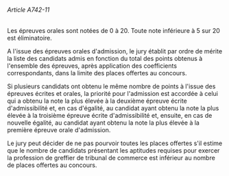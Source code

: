 ###### Article A742-11

Les épreuves orales sont notées de 0 à 20. Toute note inférieure à 5 sur 20 est éliminatoire.

A l'issue des épreuves orales d'admission, le jury établit par ordre de mérite la liste des candidats admis en fonction du total des points obtenus à l'ensemble des épreuves, après application des coefficients correspondants, dans la limite des places offertes au concours.

Si plusieurs candidats ont obtenu le même nombre de points à l'issue des épreuves écrites et orales, la priorité pour l'admission est accordée à celui qui a obtenu la note la plus élevée à la deuxième épreuve écrite d'admissibilité et, en cas d'égalité, au candidat ayant obtenu la note la plus élevée à la troisième épreuve écrite d'admissibilité et, ensuite, en cas de nouvelle égalité, au candidat ayant obtenu la note la plus élevée à la première épreuve orale d'admission.

Le jury peut décider de ne pas pourvoir toutes les places offertes s'il estime que le nombre de candidats présentant les aptitudes requises pour exercer la profession de greffier de tribunal de commerce est inférieur au nombre de places offertes au concours.

